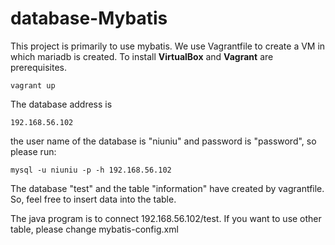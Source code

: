 # database-Mybatis

This project is primarily to use mybatis. We use Vagrantfile to create a VM in which mariadb is created. To install **VirtualBox** and **Vagrant** are prerequisites. 

``` vagrant up ```

The database address is

``` 192.168.56.102 ```

the user name of the database is "niuniu" and password is "password", so please run:

```mysql -u niuniu -p -h 192.168.56.102```

The database "test" and the table "information" have created by vagrantfile. So, feel free to insert data into the table.

The java program is to connect 192.168.56.102/test. If you want to use other table, please change mybatis-config.xml
